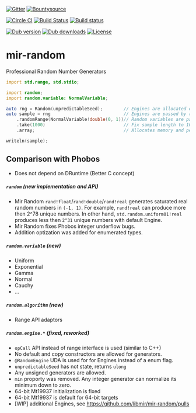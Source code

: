 [![Gitter](https://img.shields.io/gitter/room/libmir/public.svg)](https://gitter.im/libmir/public)
[![Bountysource](https://www.bountysource.com/badge/team?team_id=145399&style=bounties_received)](https://www.bountysource.com/teams/libmir)

[![Circle CI](https://circleci.com/gh/libmir/mir-random.svg?style=svg)](https://circleci.com/gh/libmir/mir-random)
[![Build Status](https://travis-ci.org/libmir/mir-random.svg?branch=master)](https://travis-ci.org/libmir/mir-random)
[![Build status](https://ci.appveyor.com/api/projects/status/f2n4dih5s4c32q7u/branch/master?svg=true)](https://ci.appveyor.com/project/9il/mir-random/branch/master)

[![Dub version](https://img.shields.io/dub/v/mir-random.svg)](http://code.dlang.org/packages/mir-random)
[![Dub downloads](https://img.shields.io/dub/dt/mir-random.svg)](http://code.dlang.org/packages/mir-random)
[![License](https://img.shields.io/dub/l/mir-random.svg)](http://code.dlang.org/packages/mir-random)

# mir-random
Professional Random Number Generators

```d
import std.range, std.stdio;

import random;
import random.variable: NormalVariable;

auto rng = Random(unpredictableSeed);        // Engines are allocated on stack or global
auto sample = rng                            // Engines are passed by reference to algorithms
    .randomRange(NormalVariable!double(0, 1))// Random variables are passed by value
    .take(1000)                              // Fix sample length to 1000 elements (Input Range API)
    .array;                                  // Allocates memory and performs computation

writeln(sample);                             
```

## Comparison with Phobos
 - Does not depend on DRuntime (Better C concept)

##### `random` (new implementation and API)
 - Mir Random `rand!float`/`rand!double`/`rand!real` generates saturated real random numbers in `(-1, 1)`. For example, `rand!real` can produce more then 2^78 unique numbers. In other hand, `std.random.uniform01!real` produces less then `2^31` unique numbers with default Engine.
 - Mir Random fixes Phobos integer underflow bugs.
 - Addition optization was added for enumerated types.

##### `ramdom.variable` (new)
 - Uniform
 - Exponential
 - Gamma
 - Normal
 - Cauchy
 - ...

##### `random.algorithm` (new)
 - Range API adaptors

##### `random.engine.*` (fixed, reworked)
 - `opCall` API instead of range interface is used (similar to C++)
 - No default and copy constructors are allowed for generators.
 - `@RandomEngine` UDA is used for for Engines instead of a enum flag.
 - `unpredictableSeed` has not state, returns `ulong`
 - Any unsigned generators are allowed.
 - `min` proporty was removed. Any integer generator can normalize its minimum down to zero.
 - 64-bit Mt19937 initialization is fixed
 - 64-bit Mt19937 is default for 64-bit targets
 - [WIP] additional Engines, see https://github.com/libmir/mir-random/pulls
